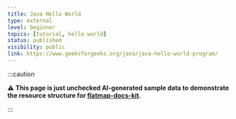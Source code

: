 ```yaml
---
title: Java Hello World
type: external
level: beginner
topics: [tutorial, hello world]
status: published
visibility: public
link: https://www.geeksforgeeks.org/java/java-hello-world-program/
---
```


:::caution

⚠️ **This page is just unchecked AI-generated sample data to demonstrate the resource structure for [flatmap-docs-kit](https://github.com/lizeraes/flatmap-docs-kit).**

:::